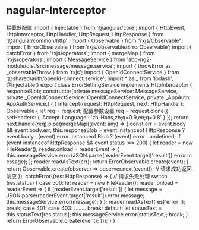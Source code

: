 # nagular-Interceptor
拦截器配置
import { Injectable } from '@angular/core';
import { HttpEvent, HttpInterceptor, HttpHandler, HttpRequest, HttpResponse } from '@angular/common/http';
import { Observable } from "rxjs/Observable";
import { ErrorObservable } from 'rxjs/observable/ErrorObservable';
import { catchError } from 'rxjs/operators';
import { mergeMap } from 'rxjs/operators';
import { MessageService } from 'abp-ng2-module/dist/src/message/message.service';
import { throwError as _observableThrow } from 'rxjs';
import { OpenIdConnectService } from '@shared/auth/openId-connect.service';
import * as _ from 'lodash';
@Injectable()
export class ErrorSettingService implements HttpInterceptor {
    responseBlob;
    constructor(private messageService: MessageService, private _OpenIdConnectService: OpenIdConnectService, private _AppAuth: AppAuthService,) { }
    intercept(request: HttpRequest<any>, next: HttpHandler): Observable<any> {
        let req = request;
        配置参数设置
        req = request.clone({
            setHeaders: {
                'Accept-Language': 'zh-Hans,zh;q=0.9,en;q=0.8'
            }
        });
        return next.handle(req).pipe(mergeMap((event: any) => {
            const err = event.body && event.body.err;
            this.responseBlob = event instanceof HttpResponse ? event.body : (<any>event).error instanceof Blob ? (<any>event).error : undefined;
            if (event instanceof HttpResponse && event.status !== 200) {
                let reader = new FileReader();
                reader.onload = readerEvent => {
                    this.messageService.error(JSON.parse(readerEvent.target['result']).error.message);
                };
                reader.readAsText(err);
                return ErrorObservable.create(event);
            }
            return Observable.create(observer => observer.next(event)); // 请求成功返回响应
        }),
            catchError((res: HttpResponse<any>) => {   // 请求失败处理
                switch (res.status) {
                    case 500:
                        let reader = new FileReader();
                        reader.onload = readerEvent => {
                            if (readerEvent.target['result']) {
                                let message = JSON.parse(readerEvent.target['result']).error.message;
                                this.messageService.error(message);
                            }
                        };
                        reader.readAsText(res['error']);
                        break;
                    case 401:
                    case 403:
                        ........
                        break;
                    default:
                        let statusText = this.statusText[res.status];
                        this.messageService.error(statusText);
                        break;
                }
                return ErrorObservable.create(event);
            }));
    }
}
